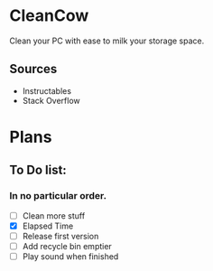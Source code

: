 # CleanCow
Clean your PC with ease to milk your storage space.
## Sources
- Instructables
- Stack Overflow
# Plans
## To Do list:
### In no particular order.
- [ ] Clean more stuff
- [x] Elapsed Time
- [ ] Release first version
- [ ] Add recycle bin emptier
- [ ] Play sound when finished
